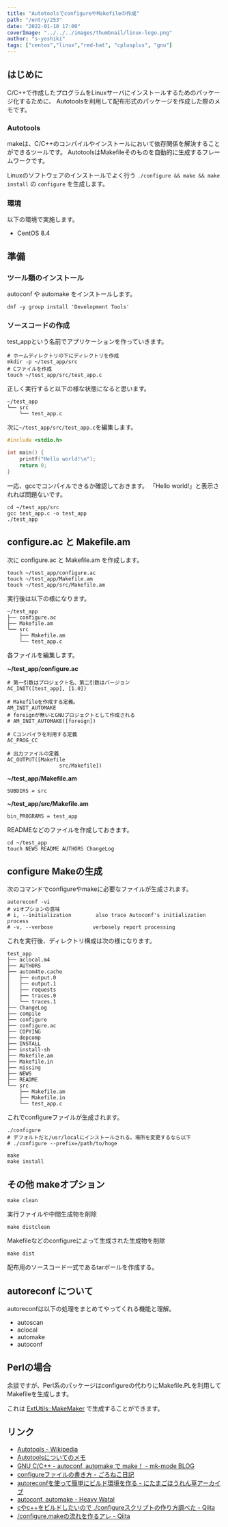 ```yaml
---
title: "AutotoolsでconfigureやMakefileの作成"
path: "/entry/253"
date: "2022-01-10 17:00"
coverImage: "../../../images/thumbnail/linux-logo.png"
author: "s-yoshiki"
tags: ["centos","linux","red-hat", "cplusplus", "gnu"]
---
```


## はじめに

C/C++で作成したプログラムをLinuxサーバにインストールするためのパッケージ化するために、
Autotoolsを利用して配布形式のパッケージを作成した際のメモです。

### Autotools

makeは、C/C++のコンパイルやインストールにおいて依存関係を解決することができるツールです。
AutotoolsはMakefileそのものを自動的に生成するフレームワークです。

Linuxのソフトウェアのインストールでよく行う `./configure && make && make install` の `configure` を生成します。

### 環境

以下の環境で実施します。

 - CentOS 8.4

## 準備

### ツール類のインストール

autoconf や automake をインストールします。

```
dnf -y group install 'Development Tools'
```

### ソースコードの作成

test_appという名前でアプリケーションを作っていきます。

```shell
# ホームディレクトリの下にディレクトリを作成
mkdir -p ~/test_app/src
# Cファイルを作成
touch ~/test_app/src/test_app.c
```

正しく実行すると以下の様な状態になると思います。

```
~/test_app
└── src
    └── test_app.c
```

次に`~/test_app/src/test_app.c`を編集します。

```c
#include <stdio.h>

int main() {
    printf("Hello world!\n");
    return 0;
}
```

一応、gccでコンパイルできるか確認しておきます。
「Hello world!」と表示されれば問題ないです。

```
cd ~/test_app/src
gcc test_app.c -o test_app
./test_app
```

## configure.ac と Makefile.am

次に configure.ac と Makefile.am を作成します。

```
touch ~/test_app/configure.ac
touch ~/test_app/Makefile.am
touch ~/test_app/src/Makefile.am
```

実行後は以下の様になります。

```
~/test_app
├── configure.ac
├── Makefile.am
└── src
    ├── Makefile.am
    └── test_app.c
```

各ファイルを編集します。

**~/test_app/configure.ac**

```shell
# 第一引数はプロジェクト名、第二引数はバージョン
AC_INIT([test_app], [1.0])

# Makefileを作成する定義。
AM_INIT_AUTOMAKE
# foreignが無いとGNUプロジェクトとして作成される
# AM_INIT_AUTOMAKE([foreign]) 

# Cコンパイラを利用する定義
AC_PROG_CC

# 出力ファイルの定義
AC_OUTPUT([Makefile
                 src/Makefile])
```

**~/test_app/Makefile.am**

```
SUBDIRS = src
```

**~/test_app/src/Makefile.am**

```
bin_PROGRAMS = test_app
```

READMEなどのファイルを作成しておきます。

```shell
cd ~/test_app
touch NEWS README AUTHORS ChangeLog
```

## configure Makeの生成

次のコマンドでconfigureやmakeに必要なファイルが生成されます。

```shell
autoreconf -vi
# viオプションの意味
# i, --initialization        also trace Autoconf's initialization process
# -v, --verbose             verbosely report processing
```

これを実行後、ディレクトリ構成は次の様になります。

```
test_app
├── aclocal.m4
├── AUTHORS
├── autom4te.cache
│   ├── output.0
│   ├── output.1
│   ├── requests
│   ├── traces.0
│   └── traces.1
├── ChangeLog
├── compile
├── configure
├── configure.ac
├── COPYING
├── depcomp
├── INSTALL
├── install-sh
├── Makefile.am
├── Makefile.in
├── missing
├── NEWS
├── README
└── src
    ├── Makefile.am
    ├── Makefile.in
    └── test_app.c
```



これでconfigureファイルが生成されます。

```shell
./configure
# デフォルトだと/usr/localにインストールされる。場所を変更するなら以下
# ./configure --prefix=/path/to/hoge

make
make install
```

## その他 makeオプション

```
make clean
```

実行ファイルや中間生成物を削除

```
make distclean
```

Makefileなどのconfigureによって生成された生成物を削除

```
make dist
```

配布用のソースコード一式であるtarボールを作成する。

## autoreconf について

autoreconfは以下の処理をまとめてやってくれる機能と理解。
 
 - autoscan
 - aclocal
 - automake
 - autoconf


## Perlの場合

余談ですが、Perl系のパッケージはconfigureの代わりにMakefile.PLを利用してMakefileを生成します。

これは [ExtUtils::MakeMaker](https://perldoc.jp/docs/modules/ExtUtils-MakeMaker-6.17/ExtUtils/MakeMaker.pod)
で生成することができます。

## リンク

 - [Autotools - Wikipedia](https://ja.wikipedia.org/wiki/Autotools)
 - [Autotoolsについてのメモ](http://loto.sourceforge.net/feram/Autotools-memo.ja.html)
 - [GNU C/C++ - autoconf, automake で make！ - mk-mode BLOG](https://www.mk-mode.com/blog/2012/12/03/03002034/)
 - [configureファイルの書き方 - ごろねこ日記](https://hiroe-orz17.hatenadiary.org/entry/20131006/1381040379)
 - [autoreconfを使って簡単にビルド環境を作る - にたまごほうれん草アーカイブ](https://nitamago-archive.hatenablog.com/entry/20081106/1225896312)
 - [autoconf, automake - Heavy Watal](https://heavywatal.github.io/dev/autotools.html)
 - [ cやc++をビルドしたいので ./configureスクリプトの作り方調べた - Qiita](https://qiita.com/hadashiA/items/9da2b424965952707a6d)
 - [/configure,makeの流れを作るアレ - Qiita](https://qiita.com/awakia/items/e0ceeabd8faf95020cbd)